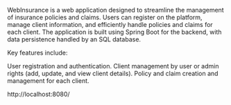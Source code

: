 WebInsurance is a web application designed to streamline the management of insurance policies and claims. Users can register on the platform, manage client information, and efficiently handle policies and claims for each client. The application is built using Spring Boot for the backend, with data persistence handled by an SQL database.

Key features include:

User registration and authentication.
Client management by user or admin rights (add, update, and view client details).
Policy and claim creation and management for each client.

http://localhost:8080/
